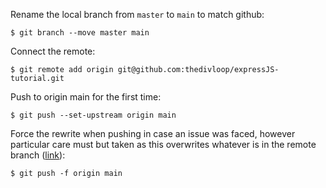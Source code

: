 Rename the local branch from `master` to `main` to match github:

```
$ git branch --move master main
```

Connect the remote:

```
$ git remote add origin git@github.com:thedivloop/expressJS-tutorial.git
```

Push to origin main for the first time:

```
$ git push --set-upstream origin main
```

Force the rewrite when pushing in case an issue was faced, however particular care must but taken as this overwrites whatever is in the remote branch ([link](https://stackoverflow.com/questions/24357108/updates-were-rejected-because-the-remote-contains-work-that-you-do-not-have-loca)):

```
$ git push -f origin main
```
